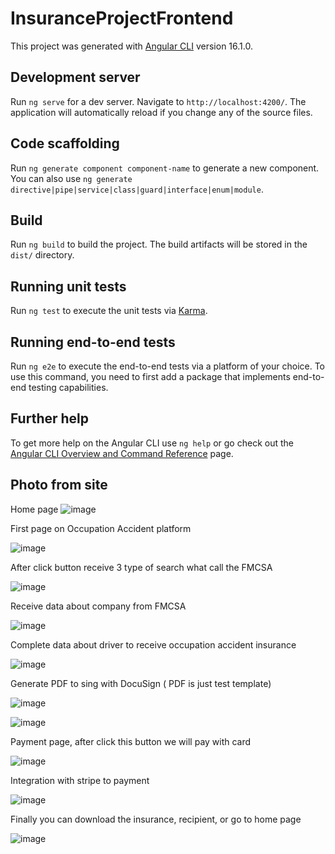 # InsuranceProjectFrontend

This project was generated with [Angular CLI](https://github.com/angular/angular-cli) version 16.1.0.

## Development server

Run `ng serve` for a dev server. Navigate to `http://localhost:4200/`. The application will automatically reload if you change any of the source files.

## Code scaffolding

Run `ng generate component component-name` to generate a new component. You can also use `ng generate directive|pipe|service|class|guard|interface|enum|module`.

## Build

Run `ng build` to build the project. The build artifacts will be stored in the `dist/` directory.

## Running unit tests

Run `ng test` to execute the unit tests via [Karma](https://karma-runner.github.io).

## Running end-to-end tests

Run `ng e2e` to execute the end-to-end tests via a platform of your choice. To use this command, you need to first add a package that implements end-to-end testing capabilities.

## Further help

To get more help on the Angular CLI use `ng help` or go check out the [Angular CLI Overview and Command Reference](https://angular.io/cli) page.

## Photo from site
Home page
![image](https://github.com/mikeesnipess/insurance-project-frontend/assets/97571296/55f24f4f-67b9-47d9-a5fb-e0441064b835)

First page on Occupation Accident platform

![image](https://github.com/mikeesnipess/insurance-project-frontend/assets/97571296/669d2a9c-4ab3-4df4-9ebb-48d972f1856b)

After click button receive 3 type of search what call the FMCSA

![image](https://github.com/mikeesnipess/insurance-project-frontend/assets/97571296/e8cbfc65-b774-46b5-a41a-bbad3b2a6e67)

Receive data about company from FMCSA

![image](https://github.com/mikeesnipess/insurance-project-frontend/assets/97571296/6a3c209e-74fb-4b2f-b573-882ded7917a0)

Complete data about driver to receive occupation accident insurance

![image](https://github.com/mikeesnipess/insurance-project-frontend/assets/97571296/5bbe106a-4ef4-442c-8159-53d38f121094)

Generate PDF to sing with DocuSign ( PDF is just test template)

![image](https://github.com/mikeesnipess/insurance-project-frontend/assets/97571296/51f47404-686b-4b13-98d7-892d4c522319)

![image](https://github.com/mikeesnipess/insurance-project-frontend/assets/97571296/4b0704da-fc31-4fbb-8b80-b59415146357)


Payment page, after click this button we will pay with card

![image](https://github.com/mikeesnipess/insurance-project-frontend/assets/97571296/e2a841d0-c537-4a50-8e21-6d3326e24e8b)

Integration with stripe to payment

![image](https://github.com/mikeesnipess/insurance-project-frontend/assets/97571296/0cccf629-c87b-4a79-89f8-b44589aae4b3)

Finally you can download the insurance, recipient, or go to home page

![image](https://github.com/mikeesnipess/insurance-project-frontend/assets/97571296/88c6b1bf-3a41-4f01-957a-3604fa98435e)



